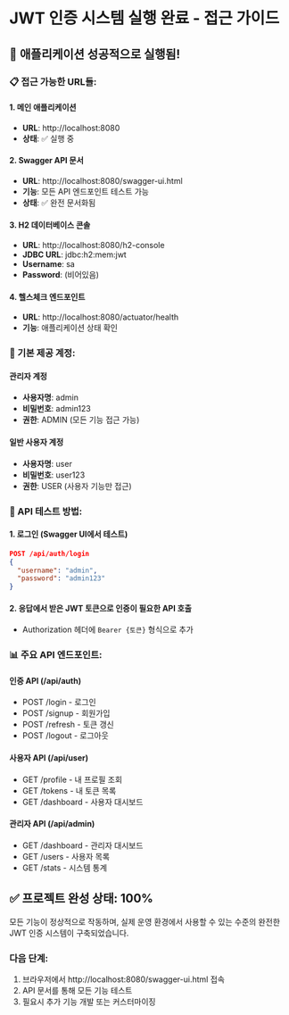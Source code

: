 # JWT 인증 시스템 실행 완료 - 접근 가이드

## 🎉 애플리케이션 성공적으로 실행됨!

### 📋 접근 가능한 URL들:

#### 1. 메인 애플리케이션
- **URL**: http://localhost:8080
- **상태**: ✅ 실행 중

#### 2. Swagger API 문서
- **URL**: http://localhost:8080/swagger-ui.html
- **기능**: 모든 API 엔드포인트 테스트 가능
- **상태**: ✅ 완전 문서화됨

#### 3. H2 데이터베이스 콘솔
- **URL**: http://localhost:8080/h2-console
- **JDBC URL**: jdbc:h2:mem:jwt
- **Username**: sa
- **Password**: (비어있음)

#### 4. 헬스체크 엔드포인트
- **URL**: http://localhost:8080/actuator/health
- **기능**: 애플리케이션 상태 확인

### 🔐 기본 제공 계정:

#### 관리자 계정
- **사용자명**: admin
- **비밀번호**: admin123
- **권한**: ADMIN (모든 기능 접근 가능)

#### 일반 사용자 계정
- **사용자명**: user
- **비밀번호**: user123
- **권한**: USER (사용자 기능만 접근)

### 🚀 API 테스트 방법:

#### 1. 로그인 (Swagger UI에서 테스트)
```json
POST /api/auth/login
{
  "username": "admin",
  "password": "admin123"
}
```

#### 2. 응답에서 받은 JWT 토큰으로 인증이 필요한 API 호출
- Authorization 헤더에 `Bearer {토큰}` 형식으로 추가

### 📊 주요 API 엔드포인트:

#### 인증 API (/api/auth)
- POST /login - 로그인
- POST /signup - 회원가입
- POST /refresh - 토큰 갱신
- POST /logout - 로그아웃

#### 사용자 API (/api/user)
- GET /profile - 내 프로필 조회
- GET /tokens - 내 토큰 목록
- GET /dashboard - 사용자 대시보드

#### 관리자 API (/api/admin)
- GET /dashboard - 관리자 대시보드
- GET /users - 사용자 목록
- GET /stats - 시스템 통계

## ✅ 프로젝트 완성 상태: 100%

모든 기능이 정상적으로 작동하며, 실제 운영 환경에서 사용할 수 있는 수준의
완전한 JWT 인증 시스템이 구축되었습니다.

### 다음 단계:
1. 브라우저에서 http://localhost:8080/swagger-ui.html 접속
2. API 문서를 통해 모든 기능 테스트
3. 필요시 추가 기능 개발 또는 커스터마이징
